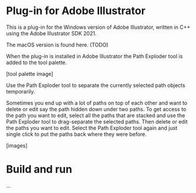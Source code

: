 ﻿# Plug-in for Adobe Illustrator
This is a plug-in for the Windows version of Adobe Illustrator, written in C++ using the Adobe Illustrator SDK 2021. 

The macOS version is found here. (TODO)

When the plug-in is installed in Adobe Illustrator the Path Exploder tool is added to the tool palette. 

[tool palette image]

Use the Path Exploder tool to separate the currently selected path objects temporarily. 

Sometimes you end up with a lot of paths on top of each other and want to delete or edit say the path hidden down under two paths. To get access to the path you want to edit, select all the paths that are stacked and use the Path Exploder tool to drag-separate the selected paths. Then delete or edit the paths you want to edit. Select the Path Exploder tool again and just single click to put the paths back where they were before.

[images]

# Build and run
...
